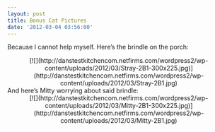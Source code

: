 ```yaml
---
layout: post
title: Bonus Cat Pictures
date: '2012-03-04 03:56:00'
---
```



Because I cannot help myself. Here’s the brindle on the porch:

<div style="clear: both; text-align: center;">[![](http://danstestkitchencom.netfirms.com/wordpress2/wp-content/uploads/2012/03/Stray-2B1-300x225.jpg)](http://danstestkitchencom.netfirms.com/wordpress2/wp-content/uploads/2012/03/Stray-2B1.jpg)</div>And here’s Mitty worrying about said brindle:

<div style="clear: both; text-align: center;">[![](http://danstestkitchencom.netfirms.com/wordpress2/wp-content/uploads/2012/03/Mitty-2B1-300x225.jpg)](http://danstestkitchencom.netfirms.com/wordpress2/wp-content/uploads/2012/03/Mitty-2B1.jpg)</div>
